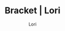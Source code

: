 ---
layout: post
author: Lori
permalink: /bracket/lori/
title: Bracket | Lori
teams: ['Gonzaga', 'Memphis', 'UConn', 'Arkansas', 'Alabama', 'Texas Tech', 'Michigan St.', 'Duke', 'Baylor', 'Marquette', 'St. Mary`s', 'UCLA', 'Texas', 'Purdue', 'San Fransisco', 'Kentucky', 'Gonzaga', 'Arkansas', 'Texas Tech', 'Duke', 'Baylor', 'UCLA', 'Purdue', 'Kentucky', 'Gonzaga', 'Duke', 'UCLA', 'Kentucky', 'Gonzaga', 'Kentucky', 'Gonzaga', 'Kansas', 'Kansas', 'Arizona', 'Kansas', 'Arizona', 'Villanova', 'Kansas', 'Auburn', 'Arizona', 'Houston', 'Tennessee', 'Villanova', 'Kansas', 'Iowa', 'Wisconsin', 'Auburn', 'Arizona', 'TCU', 'Houston', 'Chattanooga', 'Michigan', 'Tennessee', 'Ohio St.', 'Villanova', 'Kansas', 'San Diego St.', 'Iowa', 'Providence', 'LSU', 'Wisconsin', 'USC', 'Auburn']
correct: ['correct', 'correct', 'wrong', 'correct', 'wrong', 'correct', 'correct', 'correct', 'correct', 'wrong', 'correct', 'correct', 'correct', 'correct', 'wrong', 'wrong', '', '', '', '', 'wrong', 'correct', '', 'wrong', '', '', '', 'wrong', '', 'wrong', '', '', '', '', '', '', '', '', '', '', '', 'wrong', '', 'correct', 'wrong', '', '', 'correct', 'correct', 'correct', 'wrong', 'correct', 'correct', 'correct', 'correct', 'correct', 'wrong', 'wrong', 'correct', 'wrong', 'correct', 'wrong', 'correct']
points: [1, 1, 0, 1, 0, 1, 1, 1, 1, 0, 1, 1, 1, 1, 0, 0, 0, 0, 0, 0, 0, 2, 0, 0, 0, 0, 0, 0, 0, 0, 0, 0, 0, 0, 0, 0, 0, 0, 0, 0, 0, 0, 0, 2, 0, 0, 0, 1, 1, 1, 0, 1, 1, 1, 1, 1, 0, 0, 1, 0, 1, 0, 1]
logo: lo-av.png
---